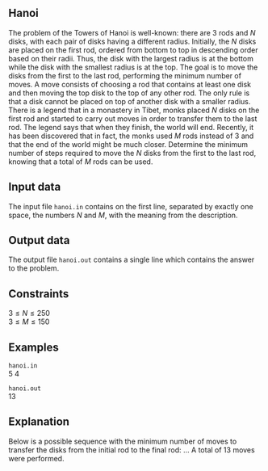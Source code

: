 ## Hanoi

The problem of the Towers of Hanoi is well-known: there are $3$ rods and $N$ disks, with each pair of disks having a different radius. Initially, the $N$ disks are placed on the first rod, ordered from bottom to top in descending order based on their radii. Thus, the disk with the largest radius is at the bottom while the disk with the smallest radius is at the top. The goal is to move the disks from the first to the last rod, performing the minimum number of moves. A move consists of choosing a rod that contains at least one disk and then moving the top disk to the top of any other rod. The only rule is that a disk cannot be placed on top of another disk with a smaller radius. There is a legend that in a monastery in Tibet, monks placed $N$ disks on the first rod and started to carry out moves in order to transfer them to the last rod. The legend says that when they finish, the world will end. Recently, it has been discovered that in fact, the monks used $M$ rods instead of $3$ and that the end of the world might be much closer. Determine the minimum number of steps required to move the $N$ disks from the first to the last rod, knowing that a total of $M$ rods can be used.

## Input data

The input file `hanoi.in` contains on the first line, separated by exactly one space, the numbers $N$ and $M$, with the meaning from the description.

## Output data

The output file `hanoi.out` contains a single line which contains the answer to the problem.

## Constraints

$3 \leq N \leq 250$  
$3 \leq M \leq 150$  

## Examples

`hanoi.in`  
$5 \ 4$  

`hanoi.out`  
$13$  

## Explanation

Below is a possible sequence with the minimum number of moves to transfer the disks from the initial rod to the final rod: $\dots$ A total of $13$ moves were performed.